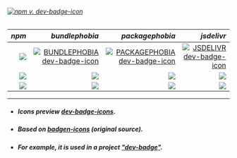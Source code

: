 ###### [![npm v. dev-badge-icon ][EXAMPLE BADGE]][NPM PAGE]

*npm* | *bundlephobia* | *packagephobia* | *jsdelivr*
---: | ---: | ---: | ---:
[![](https://dev-badge.eleonora.workers.dev/npm/dw/dev-badge-icon?icon=npm&style=flat&scale=1.2)][NPM PAGE] | [![BUNDLEPHOBIA dev-badge-icon ][BUNDLEPHOBIA BADGE]][BUNDLEPHOBIA PAGE] | [![PACKAGEPHOBIA dev-badge-icon ][PACKAGEPHOBIA BADGE]][PACKAGEPHOBIA PAGE] | [![JSDELIVR dev-badge-icon ][JSDELIVR BADGE]][JSDELIVR PAGE] |  
[![](https://dev-badge.eleonora.workers.dev/npm/dm/dev-badge-icon?icon=npm&style=flat&scale=1.2)][NPM PAGE] | [![](https://dev-badge.eleonora.workers.dev/bundlephobia/min/dev-badge-icon?icon=bundlephobia&style=flat&scale=1.2)][BUNDLEPHOBIA PAGE] | [![](https://dev-badge.eleonora.workers.dev/packagephobia/publish/dev-badge-icon?icon=packagephobia&style=flat&scale=1.2)][PACKAGEPHOBIA PAGE] | [![](https://dev-badge.eleonora.workers.dev/jsdelivr/hits/month/npm/dev-badge-icon?icon=jsdelivr&style=flat&scale=1.2)][JSDELIVR PAGE] | 
[![](https://dev-badge.eleonora.workers.dev/npm/dy/dev-badge-icon?icon=npm&style=flat&scale=1.2)][NPM PAGE] | [![](https://dev-badge.eleonora.workers.dev/bundlephobia/minzip/dev-badge-icon?icon=bundlephobia&style=flat&scale=1.2)][BUNDLEPHOBIA PAGE] | [![](https://dev-badge.eleonora.workers.dev/packagephobia/install/dev-badge-icon?icon=packagephobia&style=flat&scale=1.2)][PACKAGEPHOBIA PAGE] | [![](https://dev-badge.eleonora.workers.dev/jsdelivr/rank/month/npm/dev-badge-icon?icon=jsdelivr&style=flat&scale=1.2)][JSDELIVR PAGE] | 



---
- ##### Icons preview *[dev-badge-icons](https://milankomaj.github.io/dev-badge-icon/dev-badge-icon/icons.html)*.
- ##### Based on *[badgen-icons](https://www.npmjs.com/package/badgen-icons)* (original source).
- ##### For example, it is used in a project *["dev-badge"](https://github.com/milankomaj/dev-badge)*.


 

[EXAMPLE BADGE]: https://dev-badge.eleonora.workers.dev/npm/v/dev-badge-icon?icon=&label=dev-badge-icon&color=black&labelColor=red&style=flat&scale=4
[EXAMPLE PAGE]: /


[NPM VERSION BADGE]: https://dev-badge.eleonora.workers.dev/npm/v/dev-badge-icon?icon=npm&style=flat&scale=2
[NPM DOWNLOAD BADGE]: https://dev-badge.eleonora.workers.dev/npm/dt/dev-badge-icon?icon=npm&style=flat&scale=2
[NPM PAGE]: https://www.npmjs.com/package/dev-badge-icon

[jsdelivr NPM]: https://cdn.jsdelivr.net/npm/dev-badge-icon/icons/npm.svg
[unpkg NPM]: https://unpkg.com/dev-badge-icon/icons/npm.svg

[LICENSE BADGE]: https://dev-badge.eleonora.workers.dev/npm/license/dev-badge-icon?icon=npm&style=flat&scale=2
[LICENSE PAGE]: /

[V2 BADGE]: https://dev-badge.eleonora.workers.dev/badge/icon/example/?icon=securityheaders&style=flat&scale=2&color=purple&labelColor=2b2c33
[V2 PAGE]: /
[jsdelivr V2]: https://cdn.jsdelivr.net/npm/dev-badge-icon/icons/securityheaders.svg
[unpkg V2]: https://unpkg.com/dev-badge-icon/icons/securityheaders.svg

[BUNDLEPHOBIA PAGE]: https://bundlephobia.com/result?p=dev-badge-icon
[BUNDLEPHOBIA BADGE]: https://dev-badge.eleonora.workers.dev/npm/v/dev-badge-icon?icon=bundlephobia&label=bundlephobia%20dev-badge-icon&scale=1.2&color=cyan&labelColor=red

[PACKAGEPHOBIA PAGE]: https://packagephobia.com/result?p=dev-badge-icon
[PACKAGEPHOBIA BADGE]: https://dev-badge.eleonora.workers.dev/npm/v/dev-badge-icon?icon=packagephobia&label=packagephobia%20dev-badge-icon&scale=1.2&color=cyan&labelColor=red

[JSDELIVR PAGE]: https://www.jsdelivr.com/package/npm/dev-badge-icon
[JSDELIVR BADGE]: https://dev-badge.eleonora.workers.dev/npm/v/dev-badge-icon?icon=jsdelivr&label=jsdelivr%20dev-badge-icon&scale=1.2&color=cyan&labelColor=red

